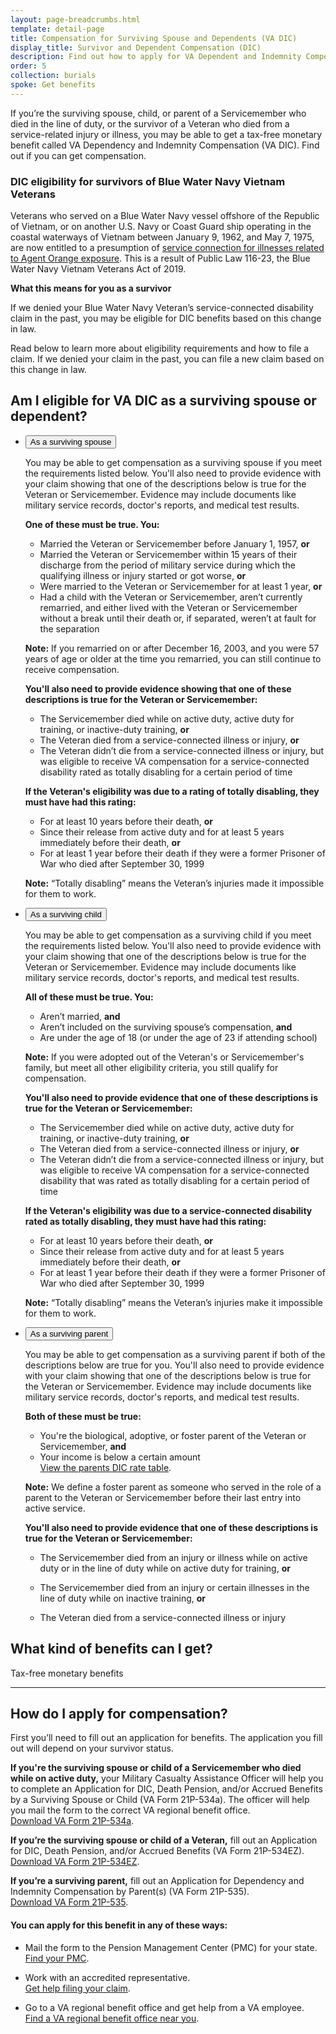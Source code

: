 ```yaml
---
layout: page-breadcrumbs.html
template: detail-page
title: Compensation for Surviving Spouse and Dependents (VA DIC)
display_title: Survivor and Dependent Compensation (DIC)
description: Find out how to apply for VA Dependent and Indemnity Compensation (VA DIC). These VA benefits for spouses, children, and parents of Veterans and Servicemembers who died in the line of duty or from a service-related injury or illness give a tax-free monthly payment to eligible survivors.
order: 5
collection: burials
spoke: Get benefits
---
```


<div class="va-introtext">

If you’re the surviving spouse, child, or parent of a Servicemember who died in the line of duty, or the survivor of a Veteran who died from a service-related injury or illness, you may be able to get a tax-free monetary benefit called VA Dependency and Indemnity Compensation (VA DIC). Find out if you can get compensation.

</div>

<div class="usa-alert usa-alert-info">
  <div class="usa-alert-body">
    <h3 class="usa-alert-heading">DIC eligibility for survivors of Blue Water Navy Vietnam Veterans</h3>
    <p>Veterans who served on a Blue Water Navy vessel offshore of the Republic of Vietnam, or on another U.S. Navy or Coast Guard ship operating in the coastal waterways of Vietnam between January 9, 1962, and May 7, 1975, are now entitled to a presumption of <a href="/disability/eligibility/hazardous-materials-exposure/agent-orange/navy-coast-guard-ships-vietnam/">service connection for illnesses related to Agent Orange exposure</a>. This is a result of Public Law 116-23, the Blue Water Navy Vietnam Veterans Act of 2019.</p>

<b>What this means for you as a survivor</b></p>
<p>If we denied your Blue Water Navy Veteran’s service-connected disability claim in the past, you may be eligible for DIC benefits based on this change in law.</p>

<p>Read below to learn more about eligibility requirements and how to file a claim. If we denied your claim in the past, you can file a new claim based on this change in law.</p>
  </div>
</div>

## Am I eligible for VA DIC as a surviving spouse or dependent?

<ul class="usa-accordion">
<li>
<button class="usa-button-unstyled usa-accordion-button" aria-controls="VA-burials-survivor-spouse">As a surviving spouse</button>
<div id="VA-burials-survivor-spouse" class="usa-accordion-content">

You may be able to get compensation as a surviving spouse if you meet the requirements listed below. You'll also need to provide evidence with your claim showing that one of the descriptions below is true for the Veteran or Servicemember. Evidence may include documents like military service records, doctor's reports, and medical test results. 

**One of these must be true. You:**
- Married the Veteran or Servicemember before January 1, 1957, **or**
- Married the Veteran or Servicemember within 15 years of their discharge from the period of military service during which the qualifying illness or injury started or got worse, **or**
- Were married to the Veteran or Servicemember for at least 1 year, **or**
- Had a child with the Veteran or Servicemember, aren’t currently remarried, and either lived with the Veteran or Servicemember without a break until their death or, if separated, weren’t at fault for the separation

**Note:** If you remarried on or after December 16, 2003, and you were 57 years of age or older at the time you remarried, you can still continue to receive compensation.

**You'll also need to provide evidence showing that one of these descriptions is true for the Veteran or Servicemember:**
- The Servicemember died while on active duty, active duty for training, or inactive-duty training, **or**
- The Veteran died from a service-connected illness or injury, **or**
- The Veteran didn’t die from a service-connected illness or injury, but was eligible to receive VA compensation for a service-connected disability rated as totally disabling for a certain period of time

**If the Veteran's eligibility was due to a rating of totally disabling, they must have had this rating:**
- For at least 10 years before their death, **or**
- Since their release from active duty and for at least 5 years immediately before their death, **or**
- For at least 1 year before their death if they were a former Prisoner of War who died after September 30, 1999

**Note:** “Totally disabling” means the Veteran’s injuries made it impossible for them to work.

</div>
</li>
<li>
<button class="usa-button-unstyled usa-accordion-button" aria-controls="VA-burials-survivor-child">As a surviving child</button>
<div id="VA-burials-survivor-child" class="usa-accordion-content">

You may be able to get compensation as a surviving child if you meet the requirements listed below. You'll also need to provide evidence with your claim showing that one of the descriptions below is true for the Veteran or Servicemember. Evidence may include documents like military service records, doctor's reports, and medical test results.

**All of these must be true. You:**
- Aren’t married, **and**
- Aren’t included on the surviving spouse’s compensation, **and**
- Are under the age of 18 (or under the age of 23 if attending school)

**Note:** If you were adopted out of the Veteran's or Servicemember's family, but meet all other eligibility criteria, you still qualify for compensation.

**You'll also need to provide evidence that one of these descriptions is true for the Veteran or Servicemember:**
- The Servicemember died while on active duty, active duty for training, or inactive-duty training, **or**
- The Veteran died from a service-connected illness or injury, **or**
- The Veteran didn’t die from a service-connected illness or injury, but was eligible to receive VA compensation for a service-connected disability that was rated as totally disabling for a certain period of time

**If the Veteran's eligibility was due to a service-connected disability rated as totally disabling, they must have had this rating:**
- For at least 10 years before their death, **or**
- Since their release from active duty and for at least 5 years immediately before their death, **or**
- For at least 1 year before their death if they were a former Prisoner of War who died after September 30, 1999

**Note:** “Totally disabling” means the Veteran’s injuries make it impossible for them to work.
</div>

</li>
<li>
<button class="usa-button-unstyled usa-accordion-button" aria-controls="VA-burials-survivor-parent">As a surviving parent</button>
<div id="VA-burials-survivor-parent" class="usa-accordion-content">

You may be able to get compensation as a surviving parent if both of the descriptions below are true for you. You'll also need to provide evidence with your claim showing that one of the descriptions below is true for the Veteran or Servicemember. Evidence may include documents like military service records, doctor's reports, and medical test results.

**Both of these must be true:**
- You're the biological, adoptive, or foster parent of the Veteran or Servicemember, **and**
- Your income is below a certain amount <br>
[View the parents DIC rate table]( https://benefits.va.gov/Pension/current_rates_Parents_DIC_pen.asp).

**Note:** We define a foster parent as someone who served in the role of a parent to the Veteran or Servicemember before their last entry into active service.

**You'll also need to provide evidence that one of these descriptions is true for the Veteran or Servicemember:**
- The Servicemember died from an injury or illness while on active duty or in the line of duty while on active duty for training, **or**
- The Servicemember died from an injury or certain illnesses in the line of duty while on inactive training, **or**
- The Veteran died from a service-connected illness or injury

  </div>
  </li>
 </ul>

## What kind of benefits can I get?

Tax-free monetary benefits

-------------------------------------

## How do I apply for compensation?

First you’ll need to fill out an application for benefits. The application you fill out will depend on your survivor status.

**If you're the surviving spouse or child of a Servicemember who died while on active duty,** your Military Casualty Assistance Officer will help you to complete an Application for DIC, Death Pension, and/or Accrued Benefits by a Surviving Spouse or Child (VA Form 21P-534a). The officer will help you mail the form to the correct VA regional benefit office.<br>
[Download VA Form 21P-534a](https://www.vba.va.gov/pubs/forms/VBA-21P-534a-ARE.pdf).

**If you’re the surviving spouse or child of a Veteran,** fill out an Application for DIC, Death Pension, and/or Accrued Benefits (VA Form 21P-534EZ). <br>
[Download VA Form 21P-534EZ](https://www.vba.va.gov/pubs/forms/VBA-21P-534EZ-ARE.pdf).

**If you’re a surviving parent,** fill out an Application for Dependency and Indemnity Compensation by Parent(s) (VA Form 21P-535). <br>
[Download VA Form 21P-535](https://www.vba.va.gov/pubs/forms/VBA-21P-535-ARE.pdf).

#### You can apply for this benefit in any of these ways:

- Mail the form to the Pension Management Center (PMC) for your state. <br>
[Find your PMC](/pension/pension-management-centers/).

- Work with an accredited representative. <br>
[Get help filing your claim](/disability/get-help-filing-claim/).

- Go to a VA regional benefit office and get help from a VA employee. <br>
[Find a VA regional benefit office near you](/find-locations/?facilityType=benefits).
